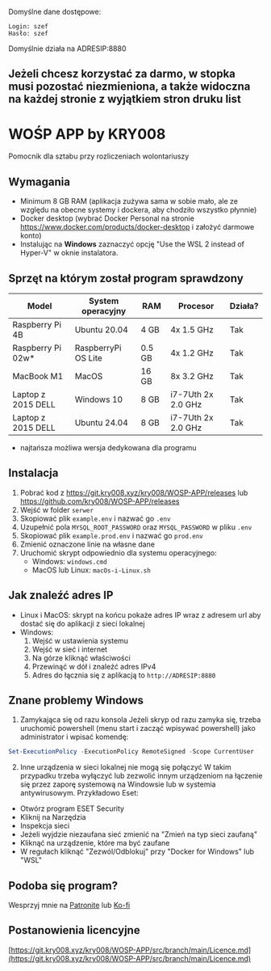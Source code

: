 Domyślne dane dostępowe:

```
Login: szef 
Hasło: szef 
```

Domyślnie działa na ADRESIP:8880

## Jeżeli chcesz korzystać za darmo, w stopka musi pozostać niezmieniona, a także widoczna na każdej stronie z wyjątkiem stron druku list

# WOŚP APP by KRY008
Pomocnik dla sztabu przy rozliczeniach wolontariuszy

## Wymagania
- Minimum 8 GB RAM (aplikacja zużywa sama w sobie mało, ale ze względu na obecne systemy i dockera, aby chodziło wszystko płynnie)
- Docker desktop (wybrać Docker Personal na stronie https://www.docker.com/products/docker-desktop i założyć darmowe konto)
- Instalując na **Windows** zaznaczyć opcję "Use the WSL 2 instead of Hyper-V" w oknie instalatora.

## Sprzęt na którym został program sprawdzony
| Model | System operacyjny | RAM | Procesor | Działa? |
| --- | --- | --- | --- | --- |
| Raspberry Pi 4B | Ubuntu 20.04 | 4 GB | 4x 1.5 GHz | Tak |
| Raspberry Pi 02w* | RaspberryPi OS Lite | 0.5 GB | 4x 1.2 GHz | Tak |
| MacBook M1 | MacOS | 16 GB | 8x 3.2 GHz | Tak |
| Laptop z 2015 DELL | Windows 10 | 8 GB | i7-7Uth 2x 2.0 GHz | Tak |
| Laptop z 2015 DELL | Ubuntu 24.04 | 8 GB | i7-7Uth 2x 2.0 GHz | Tak |

* najtańsza możliwa wersja dedykowana dla programu

## Instalacja
1. Pobrać kod z https://git.kry008.xyz/kry008/WOSP-APP/releases lub https://github.com/kry008/WOSP-APP/releases
1. Wejść w folder `serwer`
1. Skopiować plik `example.env` i nazwać go `.env`
1. Uzupełnić pola `MYSQL_ROOT_PASSWORD` oraz `MYSQL_PASSWORD` w pliku `.env`
1. Skopiować plik `example.prod.env` i nazwać go `prod.env`
1. Zmienić oznaczone linie na własne dane
1. Uruchomić skrypt odpowiednio dla systemu operacyjnego:
    - Windows: `windows.cmd`
    - MacOS lub Linux: `macOs-i-Linux.sh`


## Jak znaleźć adres IP
- Linux i MacOS: skrypt na końcu pokaże adres IP wraz z adresem url aby dostać się do aplikacji z sieci lokalnej
- Windows:
    1. Wejść w ustawienia systemu
    2. Wejść w sieć i internet
    3. Na górze kliknąć właściwości
    4. Przewinąć w dół i znaleźć adres IPv4
    5. Adres do łącznia się z aplikacją to `http://ADRESIP:8880`

## Znane problemy Windows
1. Zamykająca się od razu konsola
Jeżeli skryp od razu zamyka się, trzeba uruchomić powershell (menu start i zacząć wpisywać powershell) jako administrator i wpisać komendę:
```powershell
Set-ExecutionPolicy -ExecutionPolicy RemoteSigned -Scope CurrentUser
```
2. Inne urządzenia w sieci lokalnej nie mogą się połączyć
W takim przypadku trzeba wyłączyć lub zezwolić innym urządzeniom na łączenie się przez zaporę systemową na Windowsie lub w systemia antywirusowym.
Przykładowo Eset: 
- Otwórz program ESET Security
- Kliknij na Narzędzia
- Inspekcja sieci
- Jeżeli wyjdzie niezaufana sieć zmienić na "Zmień na typ sieci zaufaną"
- Kliknąć na urządzenie, które ma być zaufane
- W regułach kliknąć "Zezwól/Odblokuj" przy "Docker for Windows" lub "WSL"

## Podoba się program?
Wesprzyj mnie na [Patronite](https://patronite.pl/kry008) lub [Ko-fi](https://ko-fi.com/kry008)

## Postanowienia licencyjne
[https://git.kry008.xyz/kry008/WOSP-APP/src/branch/main/Licence.md](https://git.kry008.xyz/kry008/WOSP-APP/src/branch/main/Licence.md)